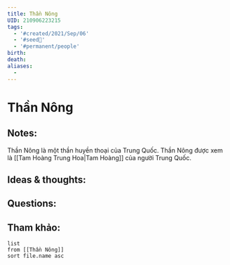 ```yaml
---
title: Thần Nông
UID: 210906223215
tags:
  - '#created/2021/Sep/06'
  - '#seed🥜'
  - '#permanent/people'
birth: 
death: 
aliases:
  - 
---
```

# Thần Nông

## Notes:
Thần Nông là một thần huyền thoại của Trung Quốc.
Thần Nông được xem là [[Tam Hoàng Trung Hoa|Tam Hoàng]] của người Trung Quốc.


## Ideas & thoughts:

## Questions:


## Tham khảo:
```dataview
list
from [[Thần Nông]]
sort file.name asc
```